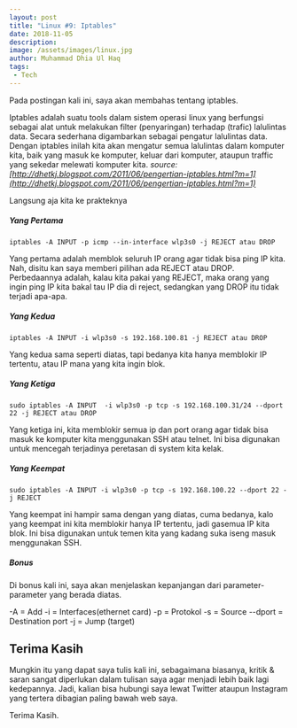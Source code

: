 ```yaml
---
layout: post
title: "Linux #9: Iptables"
date: 2018-11-05
description: 
image: /assets/images/linux.jpg
author: Muhammad Dhia Ul Haq
tags:
 - Tech
---
```


Pada postingan kali ini, saya akan membahas tentang iptables. 

Iptables adalah suatu tools dalam sistem operasi linux yang berfungsi sebagai alat untuk melakukan filter (penyaringan) terhadap (trafic) lalulintas data. Secara sederhana digambarkan sebagai pengatur lalulintas data. Dengan iptables inilah kita akan mengatur semua lalulintas dalam komputer kita, baik yang masuk ke komputer, keluar dari komputer, ataupun traffic yang sekedar melewati komputer kita. *source:
[http://dhetkj.blogspot.com/2011/06/pengertian-iptables.html?m=1](http://dhetkj.blogspot.com/2011/06/pengertian-iptables.html?m=1)*

Langsung aja kita ke prakteknya

##### Yang Pertama

```console
iptables -A INPUT -p icmp --in-interface wlp3s0 -j REJECT atau DROP
```

Yang pertama adalah memblok seluruh IP orang agar tidak bisa ping IP kita. Nah, disitu kan saya memberi pilihan ada REJECT atau DROP. Perbedaannya adalah, kalau kita pakai yang REJECT, maka orang yang ingin ping IP kita bakal tau IP dia di reject, sedangkan yang DROP itu tidak terjadi apa-apa.

##### Yang Kedua

```console
iptables -A INPUT -i wlp3s0 -s 192.168.100.81 -j REJECT atau DROP
```

Yang kedua sama seperti diatas, tapi bedanya kita hanya memblokir IP tertentu, atau IP mana yang kita ingin blok.

##### Yang Ketiga

```console
sudo iptables -A INPUT 	-i wlp3s0 -p tcp -s 192.168.100.31/24 --dport 22 -j REJECT atau DROP
```

Yang ketiga ini, kita memblokir semua ip dan port orang agar tidak bisa masuk ke komputer kita menggunakan SSH atau telnet. Ini bisa digunakan untuk mencegah terjadinya peretasan di system kita kelak.
##### Yang Keempat

```console
sudo iptables -A INPUT -i wlp3s0 -p tcp -s 192.168.100.22 --dport 22 -j REJECT
```

Yang keempat ini hampir sama dengan yang diatas, cuma bedanya, kalo yang keempat ini kita memblokir hanya IP tertentu, jadi gasemua IP kita blok. Ini bisa digunakan untuk temen kita yang kadang suka iseng masuk menggunakan SSH.

##### Bonus

Di bonus kali ini, saya akan menjelaskan kepanjangan dari parameter-parameter yang berada diatas.

-A      = Add
-i      = Interfaces(ethernet card)
-p      = Protokol
-s      = Source
--dport = Destination port
-j      = Jump (target)

## Terima Kasih
Mungkin itu yang dapat saya tulis kali ini, sebagaimana biasanya, kritik & saran sangat diperlukan dalam tulisan saya agar menjadi lebih baik lagi kedepannya. Jadi, kalian bisa hubungi saya lewat Twitter ataupun Instagram yang tertera dibagian paling bawah web saya. 

Terima Kasih. 